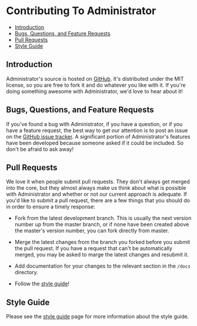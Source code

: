 # Contributing To Administrator

- [Introduction](#introduction)
- [Bugs, Questions, and Feature Requests](#issues)
- [Pull Requests](#pull-requests)
- [Style Guide](#style-guide)

<a name="introduction"></a>
## Introduction

Administrator's source is hosted on [GitHub](https://github.com/FrozenNode/Laravel-Administrator). It's distributed under the MIT license, so you are free to fork it and do whatever you like with it. If you're doing something awesome with Administrator, we'd love to hear about it!

<a name="issues"></a>
## Bugs, Questions, and Feature Requests

If you've found a bug with Administrator, if you have a question, or if you have a feature request, the best way to get our attention is to post an issue on the [GitHub issue tracker](https://github.com/FrozenNode/Laravel-Administrator/issues). A significant portion of Administrator's features have been developed because someone asked if it could be included. So don't be afraid to ask away!

<a name="pull-requests"></a>
## Pull Requests

We love it when people submit pull requests. They don't always get merged into the core, but they almost always make us think about what is possible with Administrator and whether or not our current approach is adequate. If you'd like to submit a pull request, there are a few things that you should do in order to ensure a timely response:

- Fork from the latest development branch. This is usually the next version number up from the master branch, or if none have been created above the master's version number, you can fork directly from master.

- Merge the latest changes from the branch you forked before you submit the pull request. If you have a request that can't be automatically merged, you may be asked to marge the latest changes and resubmit it.

- Add documentation for your changes to the relevant section in the `/docs` directory.

- Follow the [style guide](/docs/style-guide)!

<a name="style-guide"></a>
## Style Guide

Please see the [style guide](/docs/style-guide) page for more information about the style guide.